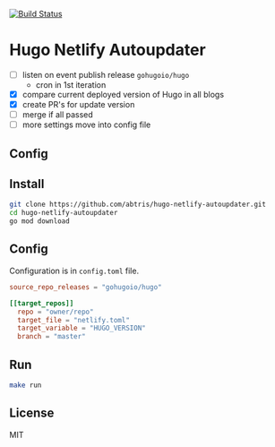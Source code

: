 [![Build Status](https://github.com/abtris/hugo-netlify-autoupdater/actions/workflows/go.yaml/badge.svg)](https://github.com/abtris/hugo-netlify-autoupdater/actions)
# Hugo Netlify Autoupdater

- [ ] listen on event publish release `gohugoio/hugo`
  - cron in 1st iteration
- [x] compare current deployed version of Hugo in all blogs
- [x] create PR's for update version
- [ ] merge if all passed
- [ ] more settings move into config file

## Config

## Install

```sh
git clone https://github.com/abtris/hugo-netlify-autoupdater.git
cd hugo-netlify-autoupdater
go mod download
```

## Config

Configuration is in `config.toml` file.

```toml
source_repo_releases = "gohugoio/hugo"

[[target_repos]]
  repo = "owner/repo"
  target_file = "netlify.toml"
  target_variable = "HUGO_VERSION"
  branch = "master"
```
## Run

```sh
make run
```

## License

MIT
